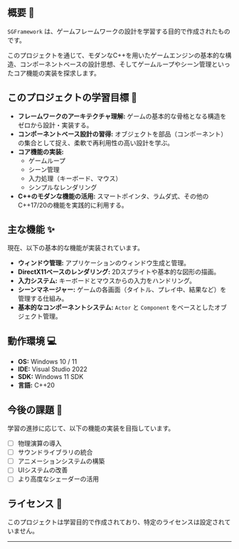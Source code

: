## 概要 📖

`SGFramework` は、ゲームフレームワークの設計を学習する目的で作成されたものです。

このプロジェクトを通じて、モダンなC++を用いたゲームエンジンの基本的な構造、コンポーネントベースの設計思想、そしてゲームループやシーン管理といったコア機能の実装を探求します。

## このプロジェクトの学習目標 🎯

  * **フレームワークのアーキテクチャ理解:** ゲームの基本的な骨格となる構造をゼロから設計・実装する。
  * **コンポーネントベース設計の習得:** オブジェクトを部品（コンポーネント）の集合として捉え、柔軟で再利用性の高い設計を学ぶ。
  * **コア機能の実装:**
      * ゲームループ
      * シーン管理
      * 入力処理（キーボード、マウス）
      * シンプルなレンダリング
  * **C++のモダンな機能の活用:** スマートポインタ、ラムダ式、その他のC++17/20の機能を実践的に利用する。

## 主な機能 ✨

現在、以下の基本的な機能が実装されています。

  * **ウィンドウ管理:** アプリケーションのウィンドウ生成と管理。
  * **DirectX11ベースのレンダリング:** 2Dスプライトや基本的な図形の描画。
  * **入力システム:** キーボードとマウスからの入力をハンドリング。
  * **シーンマネージャー:** ゲームの各画面（タイトル、プレイ中、結果など）を管理する仕組み。
  * **基本的なコンポーネントシステム:** `Actor` と `Component` をベースとしたオブジェクト管理。

## 動作環境 💻

  * **OS:** Windows 10 / 11
  * **IDE:** Visual Studio 2022
  * **SDK:** Windows 11 SDK
  * **言語:** C++20

## 今後の課題 📝

学習の進捗に応じて、以下の機能の実装を目指しています。

  * [ ] 物理演算の導入
  * [ ] サウンドライブラリの統合
  * [ ] アニメーションシステムの構築
  * [ ] UIシステムの改善
  * [ ] より高度なシェーダーの活用

## ライセンス 📄

このプロジェクトは学習目的で作成されており、特定のライセンスは設定されていません。

-----
